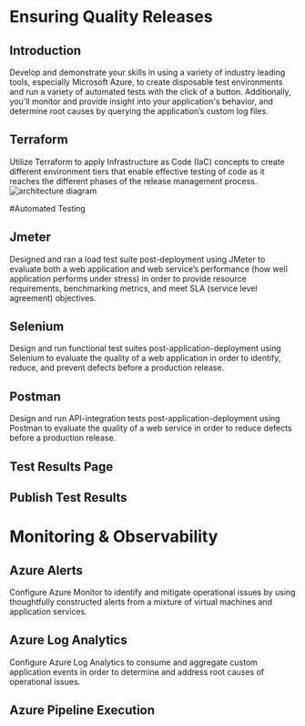 # Ensuring Quality Releases
## Introduction

Develop and demonstrate your skills in using a variety of industry leading tools, especially Microsoft Azure, to create disposable test environments and run a variety of automated tests with the click of a button. Additionally, you'll monitor and provide insight into your application's behavior, and determine root causes by querying the application’s custom log files.


## Terraform
Utilize Terraform to apply Infrastructure as Code (IaC) concepts to create different environment tiers that enable effective testing of code as it reaches the different phases of the release management process.
![architecture diagram](./images/Architecture.png)

#Automated Testing

## Jmeter
Designed and ran a load test suite post-deployment using JMeter to evaluate both a web application and web service’s performance (how well application performs under stress) in order to provide resource requirements, benchmarking metrics, and meet SLA (service level agreement) objectives. 

## Selenium
Design and run functional test suites post-application-deployment using Selenium to evaluate the quality of a web application in order to identify, reduce, and prevent defects before a production release.


## Postman
Design and run API-integration tests post-application-deployment using Postman to evaluate the quality of a web service in order to reduce defects before a production release.

## Test Results Page

## Publish Test Results


# Monitoring & Observability
## Azure Alerts
Configure Azure Monitor to identify and mitigate operational issues by using thoughtfully constructed alerts from a mixture of virtual machines and application services.

## Azure Log Analytics
Configure Azure Log Analytics to consume and aggregate custom application events in order to determine and address root causes of operational issues.

## Azure Pipeline Execution
